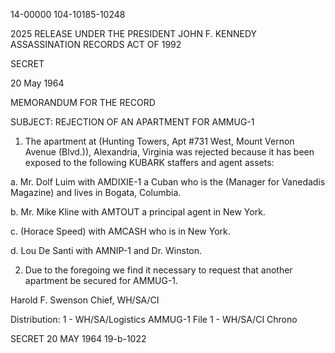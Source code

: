 14-00000
104-10185-10248

2025 RELEASE UNDER THE PRESIDENT JOHN F. KENNEDY ASSASSINATION RECORDS ACT OF 1992

SECRET

20 May 1964

MEMORANDUM FOR THE RECORD

SUBJECT: REJECTION OF AN APARTMENT FOR AMMUG-1

1. The apartment at (Hunting Towers, Apt #731 West, Mount Vernon Avenue (Blvd.)), Alexandria, Virginia was rejected because it has been exposed to the following KUBARK staffers and agent assets:

a. Mr. Dolf Luim with AMDIXIE-1 a Cuban who is the (Manager for Vanedadis Magazine) and lives in Bogata, Columbia.

b. Mr. Mike Kline with AMTOUT a principal agent in New York.

c. (Horace Speed) with AMCASH who is in New York.

d. Lou De Santi with AMNIP-1 and Dr. Winston.

2. Due to the foregoing we find it necessary to request that another apartment be secured for AMMUG-1.

Harold F. Swenson
Chief, WH/SA/CI

Distribution:
1 - WH/SA/Logistics
AMMUG-1 File
1 - WH/SA/CI Chrono

SECRET
20 MAY 1964
19-b-1022
